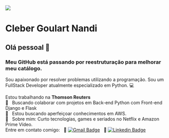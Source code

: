 <img width="auto" src="https://img.cpapracticeadvisor.com/files/base/cygnus/cpa/image/2011/08/thomson_reuters_logo_10314252.png?auto=format&w=720">

# Cleber Goulart Nandi

## Olá pessoal 👋
### Meu GitHub está passando por reestruturação para melhorar meu catálogo.

Sou apaixonado por resolver problemas utilizando a programação.
Sou um FullStack Developer atualmente especializado em Python. :computer:

 Estou trabalhando na **Thomson Reuters**
 <br/> 🧡 &nbsp; Buscando colaborar com projetos em Back-end Python com Front-end Django e Flask
 <br/> 🧡 &nbsp; Estou buscando aperfeiçoar conhecimentos em AWS.
 <br/> 💬  &nbsp; Sobre mim: Curto tecnologias, games e seriados no Netflix e Amazon Prime Vídeo. 
 <br/> Entre em contato comigo: 
 &nbsp; :email: [![Gmail Badge](https://img.shields.io/badge/-cleber.nandi@gmail.com-c14438?style=flat-square&logo=Gmail&logoColor=white&link=mailto:cleber.nandi@gmail.com)](mailto:cleber.nandi@gmail.com) 
 &nbsp; :page_facing_up: [![Linkedin Badge](https://img.shields.io/badge/Linkedin-Cleber.Nandi-blue)](https://www.linkedin.com/in/clebernandi/)
